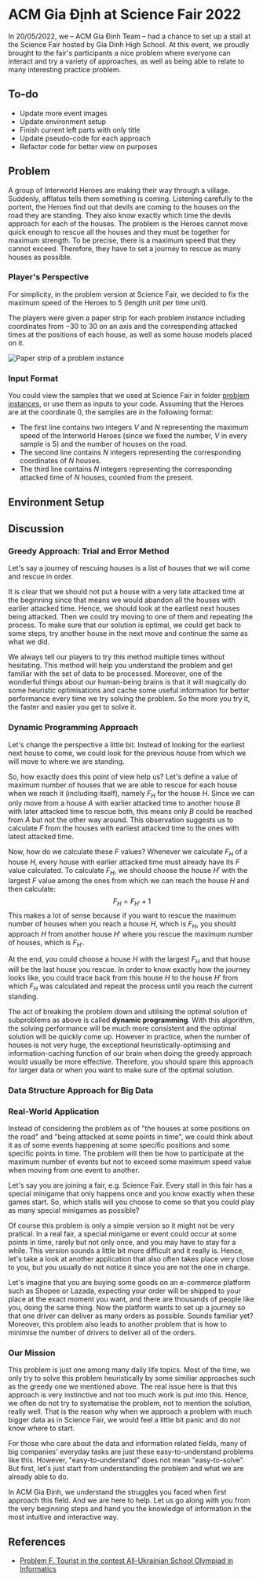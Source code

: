 # ACM Gia Định at Science Fair 2022

In 20/05/2022, we – ACM Gia Định Team – had a chance to set up a stall at the Science Fair hosted by Gia Dinh High School. At this event, we proudly brought to the fair's participants a nice problem where everyone can interact and try a variety of approaches, as well as being able to relate to many interesting practice problem.

## To-do
- Update more event images
- Update environment setup
- Finish current left parts with only title
- Update pseudo-code for each approach
- Refactor code for better view on purposes

## Problem
A group of Interworld Heroes are making their way through a village. Suddenly, afflatus tells them something is coming. Listening carefully to the portent, the Heroes find out that devils are coming to the houses on the road they are standing. They also know exactly which time the devils approach for each of the houses. The problem is the Heroes cannot move quick enough to rescue all the houses and they must be together for maximum strength. To be precise, there is a maximum speed that they cannot exceed. Therefore, they have to set a journey to rescue as many houses as possible.

### Player's Perspective
For simplicity, in the problem version at Science Fair, we decided to fix the maximum speed of the Heroes to $5$ (length unit per time unit).

The players were given a paper strip for each problem instance including coordinates from $-30$ to $30$ on an axis and the corresponding attacked times at the positions of each house, as well as some house models placed on it.

![Paper strip of a problem instance](images/problem_strip.jpg)

### Input Format
You could view the samples that we used at Science Fair in folder [problem instances](/problem%20instances/), or use them as inputs to your code. Assuming that the Heroes are at the coordinate $0$, the samples are in the following format:
- The first line contains two integers $V$ and $N$ representing the maximum speed of the Interworld Heroes (since we fixed the number, $V$ in every sample is $5$) and the number of houses on the road.
- The second line contains $N$ integers representing the corresponding coordinates of $N$ houses.
- The third line contains $N$ integers representing the corresponding attacked time of $N$ houses, counted from the present.

## Environment Setup

## Discussion
### Greedy Approach: Trial and Error Method
Let's say a journey of rescuing houses is a list of houses that we will come and rescue in order.

It is clear that we should not put a house with a very late attacked time at the beginning since that means we would abandon all the houses with earlier attacked time. Hence, we should look at the earliest next houses being attacked. Then we could try moving to one of them and repeating the process. To make sure that our solution is optimal, we could get back to some steps, try another house in the next move and continue the same as what we did.

We always tell our players to try this method multiple times without hesitating. This method will help you understand the problem and get familiar with the set of data to be processed. Moreover, one of the wonderful things about our human-being brains is that it will magically do some heuristic optimisations and cache some useful information for better performance every time we try solving the problem. So the more you try it, the faster and easier you get to solve it.

### Dynamic Programming Approach
Let's change the perspective a little bit. Instead of looking for the earliest next house to come, we could look for the previous house from which we will move to where we are standing.

So, how exactly does this point of view help us? Let's define a value of maximum number of houses that we are able to rescue for each house when we reach it (including itself), namely $F_H$ for the house $H$. Since we can only move from a house $A$ with earlier attacked time to another house $B$ with later attacked time to rescue both, this means only $B$ could be reached from $A$ but not the other way around. This observation suggests us to calculate $F$ from the houses with earliest attacked time to the ones with latest attacked time.

Now, how do we calculate these $F$ values? Whenever we calculate $F_H$ of a house $H$, every house with earlier attacked time must already have its $F$ value calculated. To calculate $F_H$, we should choose the house $H'$ with the largest $F$ value among the ones from which we can reach the house $H$ and then calculate: $$F_H = F_{H'} + 1$$ This makes a lot of sense because if you want to rescue the maximum number of houses when you reach a house $H$, which is $F_H$, you should approach $H$ from another house $H'$ where you rescue the maximum number of houses, which is $F_{H'}$.

At the end, you could choose a house $H$ with the largest $F_H$ and that house will be the last house you rescue. In order to know exactly how the journey looks like, you could trace back from this house $H$ to the house $H'$ from which $F_H$ was calculated and repeat the process until you reach the current standing.

The act of breaking the problem down and utilising the optimal solution of subproblems as above is called **dynamic programming**. With this algorithm, the solving performance will be much more consistent and the optimal solution will be quickly come up. However in practice, when the number of houses is not very huge, the exceptional heuristically-optimising and information-caching function of our brain when doing the greedy approach would usually be more effective. Therefore, you should spare this approach for larger data or when you want to make sure of the optimal solution.

### Data Structure Approach for Big Data

### Real-World Application
Instead of considering the problem as of "the houses at some positions on the road" and "being attacked at some points in time", we could think about it as of some events happening at some specific positions and some specific points in time. The problem will then be how to participate at the maximum number of events but not to exceed some maximum speed value when moving from one event to another.

Let's say you are joining a fair, e.g. Science Fair. Every stall in this fair has a special minigame that only happens once and you know exactly when these games start. So, which stalls will you choose to come so that you could play as many special minigames as possible?

Of course this problem is only a simple version so it might not be very pratical. In a real fair, a special minigame or event could occur at some points in time, rarely but not only once, and you may have to stay for a while. This version sounds a little bit more difficult and it really is. Hence, let's take a look at another application that also often takes place very close to you, but you usually do not notice it since you are not the one in charge.

Let's imagine that you are buying some goods on an e-commerce platform such as Shopee or Lazada, expecting your order will be shipped to your place at the exact moment you want, and there are thousands of people like you, doing the same thing. Now the platform wants to set up a journey so that one driver can deliver as many orders as possible. Sounds familiar yet? Moreover, this problem also leads to another problem that is how to minimise the number of drivers to deliver all of the orders.

### Our Mission
This problem is just one among many daily life topics. Most of the time, we only try to solve this problem heuristically by some similiar approaches such as the greedy one we mentioned above. The real issue here is that this approach is very instinctive and not too much work is put into this. Hence, we often do not try to systematise the problem, not to mention the solution, really well. That is the reason why when we approach a problem with much bigger data as in Science Fair, we would feel a little bit panic and do not know where to start.

For those who care about the data and information related fields, many of big companies' everyday tasks are just these easy-to-understand problems like this. However, "easy-to-understand" does not mean "easy-to-solve". But first, let's just start from understanding the problem and what we are already able to do.

In ACM Gia Định, we understand the struggles you faced when first approach this field. And we are here to help. Let us go along with you from the very beginning steps and hand you the knowledge of information in the most intuitive and interactive way.

## References
- [Problem F. Tourist in the contest All-Ukrainian School Olympiad in Informatics](https://codeforces.com/contest/76/problem/F)
